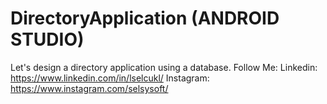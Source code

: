 # DirectoryApplication (ANDROID STUDIO)
Let's design a directory application using a database.
Follow Me: 
Linkedin: https://www.linkedin.com/in/lselcukl/ 
Instagram: https://www.instagram.com/selsysoft/
